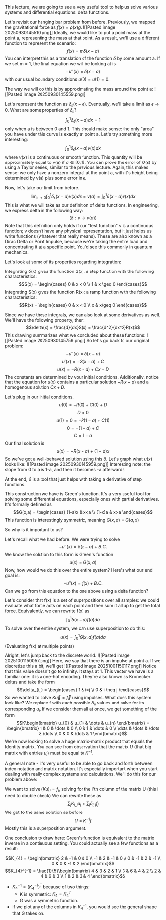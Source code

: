 This lecture, we are going to see a very useful tool to help us solve various systems and differential equations: delta functions.

Let's revisit our hanging bar problem from before. Previously, we mapped the gravitational force as $f(x)=\rho(x)g$.
![[Pasted image 20250930145510.png]]
Ideally, we would like to put a point mass at the point a, representing the mass at that point. As a result, we'll use a different function to represent the scenario:
$$f(x) = m\delta(x-a)$$
You can interpret this as a translation of the function $\delta$ by some amount a. If we set m = 1, the final equation we will be looking at is
$$-u''(x) = \delta(x-a)$$ with our usual boundary conditions $u(0) = u(1) = 0$.

The way we will do this is by approximating the mass around the point a:
![[Pasted image 20250930145559.png]]

Let's represent the function as $\delta_\epsilon(x-a)$. Eventually, we'll take a limit as $\epsilon \to 0$. What are some properties of $\delta_{\epsilon}$?
$$\int_{0}^{1} \delta_\epsilon(x-a)dx = 1$$ only when a is between 0 and 1. This should make sense: the only "area" you have under this curve is exactly at point a.
Let's try something more interesting:
$$\int_{0}^{1} \delta_\epsilon(x-a)v(x)dx $$where $v(x)$ is a continuous or smooth function. This quantity will be approximately equal to v(a) if $a\in[0,1]$. You can prove the error of $O(\epsilon)$ by using a Taylor series, similar to the previous lecture. Again, this makes sense: we only have a nonzero integral at the point a, with it's height being determined by v(a) plus some error in $\epsilon$.

Now, let's take our limit from before.
$$\lim_{ \epsilon \to 0 } \int_{0}^{1} \delta_\epsilon(x-a)v(x)dx = v(a) = \int_{0}^1\delta(x-a)v(x)dx$$This is what we will take as our definition of delta functions. In engineering, we express delta in the following way:
$$(\delta:v\to v(a))$$
Note that this definition only holds if our "test function" v is a continuous function; v doesn't have any physical representation, but it just helps us write functions (whatever that really means). These are also known as a Dirac Delta or Point Impulse, because we're taking the entire load and concentrating it at a specific point. You'd see this commonly in quantum mechanics. 

Let's look at some of its properties regarding integration:

Integrating $\delta(x)$ gives the function S(x): a step function with the following characteristics:
$$S(x) = \begin{cases}
0 & x < 0 \\
1 & x \geq 0
\end{cases}$$
Integrating S(x) gives the function R(x): a ramp function with the following characteristics:
$$R(x) = \begin{cases}
0 &  x < 0 \\
x & x\geq 0
\end{cases}$$

Since we have these integrals, we can also look at some derivatives as well. We'll have the following property, then:
$$\delta(x) = \frac{d}{dx}S(x) = \frac{d^2}{dx^2}R(x)$$
This drawing summarizes what we concluded about these functions:
![[Pasted image 20250930145759.png]]
So let's go back to our original problem: 
$$-u''(x) = \delta(x-a)$$$$u'(x)=-S(x-a)+C$$
$$u(x)=-R(x-a)+Cx+D$$
The constants are determined by your initial conditions. Additionally, notice that the equation for $u(x)$ contains a particular solution $-R(x-a)$ and a homogenous solution $Cx+D$.

Let's plug in our initial conditions.
$$u(0) = -R(0) + C(0) + D$$
$$D=0$$
$$u(1) = 0 = -R(1-a)+C(1)$$
$$0=-(1-a)+C$$
$$C = 1-a$$
Our final solution is $$u(x) = -R(x-a)+(1-a)x$$
So we've got a well-behaved solution using this $\delta$. Let's graph what $u(x)$ looks like:
![[Pasted image 20250930145959.png]]
Interesting note: the slope from 0 to a is 1-a, and then it becomes -a afterwards.

At the end, $\delta$ is a tool that just helps with taking a derivative of step functions. 

This construction we have is Green's function. It's a very useful tool for solving some differential equations, especially ones with partial derivatives. It's formally defined as
$$G(x,a) = \begin{cases}
(1-a)x & x<a \\
(1-x)a & x>a
\end{cases}$$This function is interestingly symmetric, meaning $G(x,a) = G(a,x)$

So why is it important to us?

Let's recall what we had before. We were trying to solve
$$-u''(x) = \delta(x-a) + B.C.$$We know the solution to this form is Green's function
$$u(x) = G(x,a)$$
Now, how would we do this over the entire system? Here's what our end goal is:$$-u''(x)=f(x) + B.C.$$
Can we go from this equation to the one above using a delta function?

Let's consider that f(x) is a set of superpositions over all samples: we could evaluate what force acts on each point and then sum it all up to get the total force. Equivalently, we can rewrite f(x) as
$$\int_{0}^1\delta(x-a)f(a)da$$
To solve over the entire system, we can use superposition to do this:
$$u(x)=\int_{0}^{1}G(x,a)f(a)da$$
(Evaluating f(x) at multiple points)

Alright, let's jump back to the discrete world.
![[Pasted image 20251001150057.png]]
Here, we say that there is an impulse at point a. If we discretize this a bit, we'll get
![[Pasted image 20251001150117.png]]
Notice that this value doesn't go to infinity. It stays at 1. This vector we have is a familiar one: it is a one-hot encoding. They're also known as Kronecker deltas and take the form 
$$\delta_{i,j} = \begin{cases}
1 & i=j \\
0 & i \neq j
\end{cases}$$
So we wanted to solve $K\vec{u} = \vec{f}$ using impulses. What does this system look like?
We replace f with each possible $\delta_{ij}$ values and solve for its corresponding $u_{i}$. If we consider them all at once, we get something of the form
$$K\begin{bmatrix}
u_{0} & u_{1} & \dots & u_{n}
\end{bmatrix} = 
\begin{bmatrix}
1 & 0 & \dots & 0 \\
0 & 1 & \dots & 0 \\
\dots & \dots & \dots & \dots \\
0 & 0 & \dots & 1
\end{bmatrix}$$
We're now looking to solve a huge matrix-matrix product that equals the Identity matrix. You can see from observation that the matrix $U$ (that big matrix with entries $u_i$) must be equal to $K^{-1}$. 

A general note - it's very useful to be able to go back and forth between index notation and matrix notation. It's especially important when you start dealing with really complex systems and calculations. We'll do this for our problem above:

We want to solve $(Ku)_{i} = f_{i}$, solving for the i'th column of the matrix U (this i need to double check)
We can rewrite these as
$$\sum_{j}K_{i,j}u_{j} = \sum _{j}\delta_{i,j}f_{j}$$
We get to the same solution as before:
$$U=K^{-1}f$$ Mostly this is a superposition argument.

One conclusion to draw here: Green's function is equivalent to the matrix inverse in a continuous setting. You could actually see a few functions as a result:

$$K_{4} = \begin{bmatrix}
2 & -1 & 0 & 0 \\
-1 & 2 & -1 & 0 \\
0 & -1 & 2 & -1 \\
0 & 0 & -1 & 2
\end{bmatrix}$$
$$K_{4}^{-1} = \frac{1}{5}\begin{bmatrix}
4 & 3 & 2 & 1 \\
3 & 6 & 4 & 2 \\
2 & 4 & 6 & 3 \\
1 & 2 & 3 & 4
\end{bmatrix}$$
- $K_4^{-1} = (K_4^{-1})^T$ because of two things:
	- K is symmetric: $K_4 = K_{4}^T$
	- G was a symmetric function.
- If we plot any of the columns in $K_4^{-1}$, you would see the general shape that G takes on.